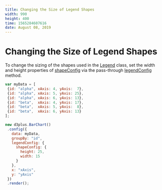 ```yaml
---
title: Changing the Size of Legend Shapes
width: 990
height: 400
time: 1565284607616
date: August 08, 2019
---
```


# Changing the Size of Legend Shapes

 To change the sizing of the shapes used in the [Legend](http://d3plus.org/docs/#Legend) class, set the width and height properties of [shapeConfig](http://d3plus.org/docs/#Legend.shapeConfig) via the pass-through [legendConfig](http://d3plus.org/docs/#Viz.legendConfig) method.

 ```js
var myData = [
  {id: "alpha", xAxis: 4, yAxis:  7},
  {id: "alpha", xAxis: 5, yAxis: 25},
  {id: "alpha", xAxis: 6, yAxis: 13},
  {id: "beta",  xAxis: 4, yAxis: 17},
  {id: "beta",  xAxis: 5, yAxis:  8},
  {id: "beta",  xAxis: 6, yAxis: 13}
];

 new d3plus.BarChart()
  .config({
    data: myData,
    groupBy: "id",
    legendConfig: {
      shapeConfig: {
        height: 25,
        width: 15
      }
    },
    x: "xAxis",
    y: "yAxis"
  })
  .render();
```